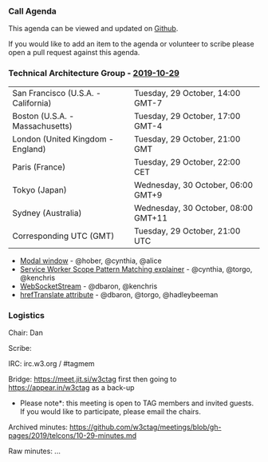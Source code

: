 ### Call Agenda

This agenda can be viewed and updated on [Github](https://github.com/w3ctag/meetings/blob/gh-pages/2019/telcons/10-29-agenda.md).

If you would like to add an item to the agenda or volunteer to scribe please open a pull request against this agenda.

### Technical Architecture Group - [2019-10-29](https://www.timeanddate.com/worldclock/converter.html?iso=20191029T210000&p1=224&p2=43&p3=136&p4=195&p5=248&p6=240)

<table>
<tr><td> San Francisco (U.S.A. - California) <td> Tuesday, 29 October, 14:00 GMT-7</td></tr>
<tr><td> Boston (U.S.A. - Massachusetts) <td> Tuesday, 29 October, 17:00 GMT-4</td></tr>
<tr><td> London (United Kingdom - England) <td> Tuesday, 29 October, 21:00 GMT</td></tr>
<tr><td> Paris (France) <td> Tuesday, 29 October, 22:00 CET</td></tr>
<tr><td> Tokyo (Japan) <td> Wednesday, 30 October, 06:00 GMT+9</td></tr>
<tr><td> Sydney (Australia) <td> Wednesday, 30 October, 08:00 GMT+11</td></tr>
<tr><td> Corresponding UTC (GMT) <td> Tuesday, 29 October, 21:00 UTC</td></tr>
</table>

* [Modal window](https://github.com/w3ctag/design-reviews/issues/427) - @hober, @cynthia, @alice
* [Service Worker Scope Pattern Matching explainer](https://github.com/w3ctag/design-reviews/issues/417) - @cynthia, @torgo, @kenchris
* [WebSocketStream](https://github.com/w3ctag/design-reviews/issues/394) - @dbaron, @kenchris
* [hrefTranslate attribute](https://github.com/w3ctag/design-reviews/issues/301) - @dbaron, @torgo, @hadleybeeman

### Logistics

Chair: Dan

Scribe:

IRC: irc.w3.org / #tagmem

Bridge: https://meet.jit.si/w3ctag first then going to https://appear.in/w3ctag as a back-up

* Please note*: this meeting is open to TAG members and invited guests. If you would like to participate, please email the chairs.

Archived minutes: https://github.com/w3ctag/meetings/blob/gh-pages/2019/telcons/10-29-minutes.md

Raw minutes: ...
